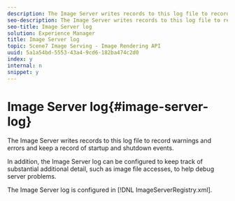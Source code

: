 ```yaml
---
description: The Image Server writes records to this log file to record warnings and errors and keep a record of startup and shutdown events.
seo-description: The Image Server writes records to this log file to record warnings and errors and keep a record of startup and shutdown events.
seo-title: Image Server log
solution: Experience Manager
title: Image Server log
topic: Scene7 Image Serving - Image Rendering API
uuid: 5a1a54bd-5553-43a4-9cd6-182ba474c2d0
index: y
internal: n
snippet: y
---
```


# Image Server log{#image-server-log}

The Image Server writes records to this log file to record warnings and errors and keep a record of startup and shutdown events.

In addition, the Image Server log can be configured to keep track of substantial additional detail, such as image file accesses, to help debug server problems.

The Image Server log is configured in [!DNL ImageServerRegistry.xml]. 
